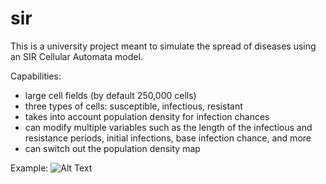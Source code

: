 # sir

This is a university project meant to simulate the spread of diseases using an SIR Cellular Automata model.

Capabilities:
- large cell fields (by default 250,000 cells)
- three types of cells: susceptible, infectious, resistant
- takes into account population density for infection chances
- can modify multiple variables such as the length of the infectious and resistance periods, initial infections, base infection chance, and more
- can switch out the population density map

Example:
![Alt Text](https://github.com/VictorGordan/sir/blob/main/gif/SIR%20Model.gif)
